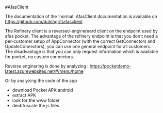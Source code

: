 ﻿#AfasClient 

The documentation of the 'normal' AfasClient documentation is available on https://github.com/dutchgrit/afasclient .

The Refinery client is a reversed-enginereerd client on the endpoint used by afas pocket. 
The advantage of the refinery endpoint is that you don't need a per-customer setup of AppConnector (with the correct GetConnectors and UpdateConnectors), you can use one general endpoint for all customers. 
The disadvantage is that you can only request information which is available for pocket, no custom connectors. 

Reverse enginering is done by analyzing : 
https://pocketdemo-latest.azurewebsites.net/#/menu/home

Or by analyzing the code of the app 
- download Pocket APK android
- extract APK 
- look for the www folder
- deobfuscate the js files.


